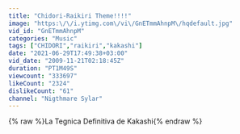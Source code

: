 ```yaml
---
title: "Chidori-Raikiri Theme!!!!"
image: "https:\/\/i.ytimg.com\/vi\/GnETmmAhnpM\/hqdefault.jpg"
vid_id: "GnETmmAhnpM"
categories: "Music"
tags: ["CHIDORI","raikiri","kakashi"]
date: "2021-06-29T17:49:38+03:00"
vid_date: "2009-11-21T02:18:45Z"
duration: "PT1M49S"
viewcount: "333697"
likeCount: "2324"
dislikeCount: "61"
channel: "Nigthmare Sylar"
---
```

{% raw %}La Tegnica Definitiva de Kakashi{% endraw %}
